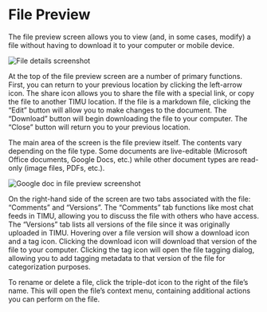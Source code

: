 # File Preview

The file preview screen allows you to view (and, in some cases, modify) a file without having to download it to your computer or mobile device.

![File details screenshot](https://fakeimg.pl/640x360/)

At the top of the file preview screen are a number of primary functions. First, you can return to your previous location by clicking the left-arrow icon. The share icon allows you to share the file with a special link, or copy the file to another TIMU location. If the file is a markdown file, clicking the “Edit” button will allow you to make changes to the document. The “Download” button will begin downloading the file to your computer. The “Close” button will return you to your previous location.

The main area of the screen is the file preview itself. The contents vary depending on the file type. Some documents are live-editable (Microsoft Office documents, Google Docs, etc.) while other document types are read-only (image files, PDFs, etc.).

![Google doc in file preview screenshot](https://fakeimg.pl/640x360/)

On the right-hand side of the screen are two tabs associated with the file: “Comments” and “Versions”. The “Comments” tab functions like most chat feeds in TIMU, allowing you to discuss the file with others who have access. The “Versions” tab lists all versions of the file since it was originally uploaded in TIMU. Hovering over a file version will show a download icon and a tag icon. Clicking the download icon will download that version of the file to your computer. Clicking the tag icon will open the file tagging dialog, allowing you to add tagging metadata to that version of the file for categorization purposes.

To rename or delete a file, click the triple-dot icon to the right of the file’s name. This will open the file’s context menu, containing additional actions you can perform on the file.
